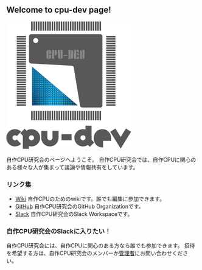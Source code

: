 ## Welcome to cpu-dev page!

![logo](cpu-dev-kansei-with-name.png)

自作CPU研究会のページへようこそ。
自作CPU研究会では、自作CPUに関心のある様々な人が集まって議論や情報共有をしています。

### リンク集
- [Wiki](https://github.com/cpu-dev/cpu-dev.github.io/wiki) 自作CPUのためのwikiです。誰でも編集に参加できます。
- [GitHub](https://github.com/cpu-dev) 自作CPU研究会のGitHub Organizationです。
- [Slack](https://cpu-dev.slack.com) 自作CPU研究会のSlack Workspaceです。

### 自作CPU研究会のSlackに入りたい！
自作CPU研究会には、自作CPUに関心のある方なら誰でも参加できます。
招待を希望する方は、自作CPU研究会のメンバーか[管理者](https://github.com/orgs/cpu-dev/people)にお問い合わせください。

